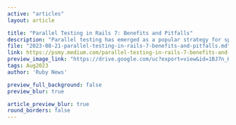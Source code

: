 ```yaml
---
active: "articles"
layout: article

title: "Parallel Testing in Rails 7: Benefits and Pitfalls"
description: "Parallel testing has emerged as a popular strategy for speeding up test suites, and with Rails 7, it’s more efficient and effective than ever."
file: "2023-08-21-parallel-testing-in-rails-7-benefits-and-pitfalls.md"
link: https://psmy.medium.com/parallel-testing-in-rails-7-benefits-and-pitfalls-66d38b8cd15e
preview_image_link: "https://drive.google.com/uc?export=view&id=1BJ7n_HcYF5HPQqjEgyVmNn03LdJdskHS"
tags: Aug2023
author: 'Ruby News'

preview_full_background: false
preview_blur: true

article_preview_blur: true
round_borders: false
---
```

